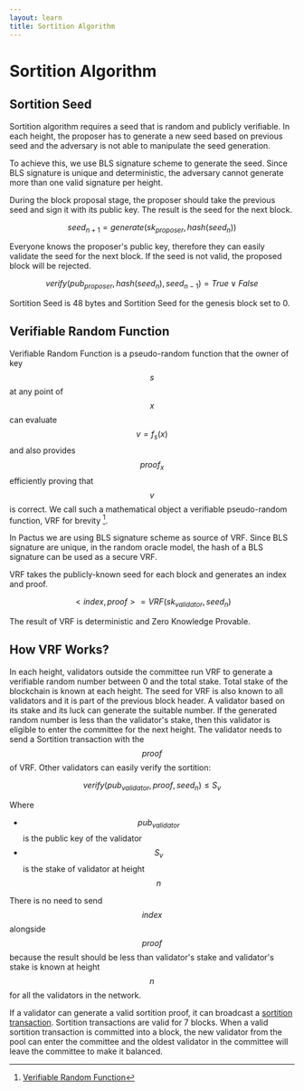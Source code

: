 ```yaml
---
layout: learn
title: Sortition Algorithm
---
```


# Sortition Algorithm

## Sortition Seed

Sortition algorithm requires a seed that is random and publicly verifiable. In each height, the
proposer has to generate a new seed based on previous seed and the adversary is not able to
manipulate the seed generation.

To achieve this, we use BLS signature scheme to generate the seed. Since BLS signature is unique and
deterministic, the adversary cannot generate more than one valid signature per height.

During the block proposal stage, the proposer should take the previous seed and sign it with its
public key. The result is the seed for the next block.

$$seed_{n+1}=generate(sk_{proposer}, hash(seed_{n}))$$

Everyone knows the proposer's public key, therefore they can easily validate the seed for the next
block. If the seed is not valid, the proposed block will be rejected.

$$verify(pub_{proposer}, hash(seed_{n}), seed_{n-1})=True \lor False$$

Sortition Seed is 48 bytes and Sortition Seed for the genesis block set to 0.

## Verifiable Random Function

Verifiable Random Function is a pseudo-random function that the owner of key $$s$$
at any point of $$x$$ can evaluate $$v=f_s(x)$$ and also provides
$$proof_x$$ efficiently proving that $$v$$ is correct. We call such a mathematical
object a verifiable pseudo-random function, VRF for brevity [^first].

In Pactus we are using BLS signature scheme as source of VRF. Since BLS signature are unique, in the
random oracle model, the hash of a BLS signature can be used as a secure VRF.

VRF takes the publicly-known seed for each block and generates an index and proof.

$$<index, proof>=VRF(sk_{validator}, seed_{n})$$

The result of VRF is deterministic and Zero Knowledge Provable.

## How VRF Works?

In each height, validators outside the committee run VRF to generate a verifiable random number
between 0 and the total stake. Total stake of the blockchain is known at each height. The seed for
VRF is also known to all validators and it is part of the previous block header. A validator based
on its stake and its luck can generate the suitable number. If the generated random number is less
than the validator's stake, then this validator is eligible to enter the committee for the next
height. The validator needs to send a Sortition transaction with the $$proof$$ of
VRF. Other validators can easily verify the sortition:

$$
verify(pub_{validator}, proof, seed_n) \le S_v
$$

Where

- $$pub_{validator}$$ is the public key of the validator
- $$S_v$$ is the stake of validator at height $$n$$

There is no need to send $$index$$ alongside $$proof$$ because the
result should be less than validator's stake and validator's stake is known at height
$$n$$ for all the validators in the network.

If a validator can generate a valid sortition proof, it can broadcast a
[sortition transaction](../transaction/sortition). Sortition transactions are valid for 7 blocks.
When a valid sortition transaction is committed into a block, the new validator from the pool can
enter the committee and the oldest validator in the committee will leave the committee to make it
balanced.

[^first]: [Verifiable Random Function](https://people.csail.mit.edu/silvio/Selected%20Scientific%20Papers/Pseudo%20Randomness/Verifiable_Random_Functions.pdf)
